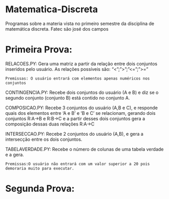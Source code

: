 # Matematica-Discreta
Programas sobre a materia vista no primeiro semestre da disciplina de matemática discreta. Fatec são josé dos campos

# Primeira Prova:
RELACOES.PY:
	Gera uma matriz a partir da relação entre dois conjuntos inseridos pelo usuário. As relações possíveis são: “<”;”>”;”<=”;”>=”

	Premissas: O usuário entrará com elementos apenas numéricos nos conjuntos
  
CONTINGENCIA.PY:
	Recebe dois conjuntos do usuário (A e B) e diz se o segundo conjunto (conjunto B) está contido no conjunto A.
  
COMPOSICAO.PY:
	Recebe 3 conjuntos do usuário (A,B e C), e responde quais dos elementos entre ‘A e B’ e ‘B e C’ se relacionam, gerando dois conjuntos R:A→B e R:B→C e a partir desses dois conjuntos gera a composição dessas duas relações R:A→C 
  
INTERSECCAO.PY:
	Recebe 2 conjuntos do usuário (A,B), e gera a intersecção entre os dois conjuntos.
  
TABELAVERDADE.PY:
	Recebe o número de colunas de uma tabela verdade e a gera.
	
	Premissas:O usuário não entrará com um valor superior a 20 pois demoraria muito para executar.
  
# Segunda Prova:
